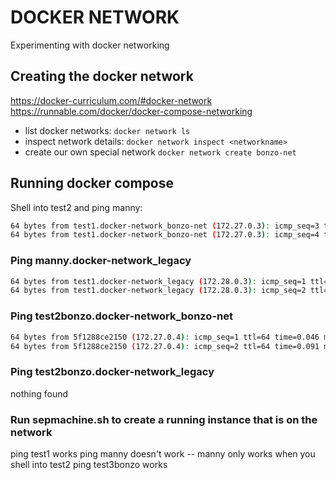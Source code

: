 # DOCKER NETWORK

Experimenting with docker networking

## Creating the docker network

<https://docker-curriculum.com/#docker-network>
<https://runnable.com/docker/docker-compose-networking>

* list docker networks: ```docker network ls```
* inspect network details: ```docker network inspect <networkname>```
* create our own special network ```docker network create bonzo-net```

## Running docker compose

Shell into test2 and ping manny:

```bash
64 bytes from test1.docker-network_bonzo-net (172.27.0.3): icmp_seq=3 ttl=64 time=0.157 ms
64 bytes from test1.docker-network_bonzo-net (172.27.0.3): icmp_seq=4 ttl=64 time=0.167 ms
```

### Ping manny.docker-network_legacy

```bash
64 bytes from test1.docker-network_legacy (172.28.0.3): icmp_seq=1 ttl=64 time=0.122 ms
64 bytes from test1.docker-network_legacy (172.28.0.3): icmp_seq=2 ttl=64 time=0.160 ms
```

### Ping test2bonzo.docker-network_bonzo-net

```bash
64 bytes from 5f1288ce2150 (172.27.0.4): icmp_seq=1 ttl=64 time=0.046 ms
64 bytes from 5f1288ce2150 (172.27.0.4): icmp_seq=2 ttl=64 time=0.091 ms
```

### Ping test2bonzo.docker-network_legacy

nothing found

### Run sepmachine.sh to create a running instance that is on the network

ping test1 works
ping manny doesn't work -- manny only works when you shell into test2
ping test3bonzo works

